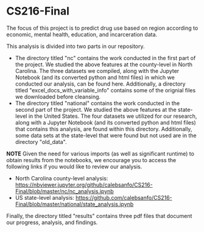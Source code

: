 # CS216-Final
The focus of this project is to predict drug use based on region according to economic, mental health, education, and incarceration data.

This analysis is divided into two parts in our repository.
- The directory titled "nc" contains the work conducted in the first part of the project. We studied the above features at the county-level in North Carolina. The three datasets we compiled, along with the Jupyter Notebook (and its converted python and html files) in which we conducted our analysis, can be found here. Additionally, a directory titled "excel_docs_with_variable_info" contains some of the orignial files we downloaded before cleansing.
- The directory titled "national" contains the work conducted in the second part of the project. We studied the above features at the state-level in the United States. The four datasets we utilized for our research, along with a Jupyter Notebook (and its converted python and html files) that contains this analysis, are found within this directory. Additionally, some data sets at the state-level that were found but not used are in the directory "old_data".

**NOTE**
Given the need for various imports (as well as significant runtime) to obtain results from the notebooks, we encourage you to access the following links if you would like to review our analysis.
- North Carolina county-level analysis: https://nbviewer.jupyter.org/github/calebsanfo/CS216-Final/blob/master/nc/nc_analysis.ipynb
- US state-level analysis: https://github.com/calebsanfo/CS216-Final/blob/master/national/state_analysis.ipynb

Finally, the directory titled "results" contains three pdf files that document our progress, analysis, and findings.
